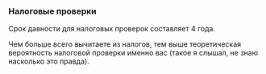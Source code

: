 ### Налоговые проверки

Срок давности для налоговых проверок составляет 4 года.

Чем больше всего вычитаете из налогов, тем выше теоретическая вероятность
налоговой проверки именно вас (такое я слышал, не знаю насколько
это правда).
